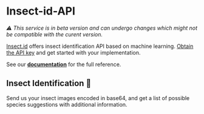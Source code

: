 # Insect-id-API
*⚠️ This service is in beta version and can undergo changes which might not be compatible with the curent version.*  

[Insect.id](https://insect.id) offers insect identification API based on machine learning. [Obtain the API key](https://web.plant.id/plant-identification-api/) and get started with your implementation. 

See our **[documentation](https://github.com/flowerchecker/Insect-id-API/wiki)** for the full reference.

## Insect Identification 🐞
Send us your insect images encoded in base64, and get a list of possible species suggestions with additional information.
